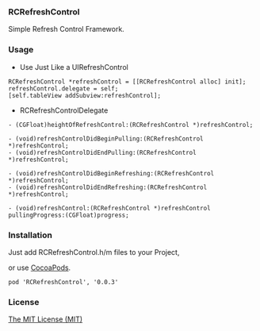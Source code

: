 ### RCRefreshControl

Simple Refresh Control Framework.

### Usage

* Use Just Like a UIRefreshControl

```
RCRefreshControl *refreshControl = [[RCRefreshControl alloc] init];
refreshControl.delegate = self;
[self.tableView addSubview:refreshControl];
```

* RCRefreshControlDelegate

```
- (CGFloat)heightOfRefreshControl:(RCRefreshControl *)refreshControl;

- (void)refreshControlDidBeginPulling:(RCRefreshControl *)refreshControl;
- (void)refreshControlDidEndPulling:(RCRefreshControl *)refreshControl;

- (void)refreshControlDidBeginRefreshing:(RCRefreshControl *)refreshControl;
- (void)refreshControlDidEndRefreshing:(RCRefreshControl *)refreshControl;

- (void)refreshControl:(RCRefreshControl *)refreshControl pullingProgress:(CGFloat)progress;
```
### Installation
Just add RCRefreshControl.h/m files to your Project,

or use [CocoaPods](https://cocoapods.org).
```
pod 'RCRefreshControl', '0.0.3'
```

### License
[The MIT License (MIT)](./LICENSE)
